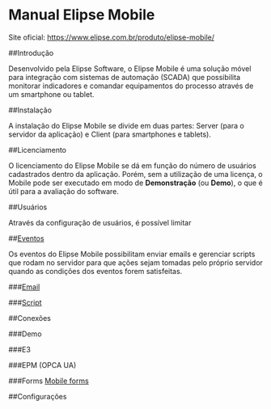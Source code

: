# Manual Elipse Mobile

Site oficial:
https://www.elipse.com.br/produto/elipse-mobile/

##Introdução

 Desenvolvido pela Elipse Software, o Elipse Mobile é uma solução móvel para integração com sistemas de automação (SCADA) que possibilita monitorar indicadores e comandar equipamentos do processo através de um smartphone ou tablet.
 
##Instalação

 A instalação do Elipse Mobile se divide em duas partes: Server (para o servidor da aplicação) e Client (para smartphones e tablets).

##Licenciamento

 O licenciamento do Elipse Mobile se dá em função do número de usuários cadastrados dentro da aplicação. Porém, sem a utilização de uma licença, o Mobile pode ser executado em modo de **Demonstração** (ou **Demo**), o que é útil para a avaliação do software.

##Usuários
 
 Através da configuração de usuários, é possível limitar 

##[Eventos](events.md)
  
  Os eventos do Elipse Mobile possibilitam enviar emails e gerenciar scripts que rodam no servidor para que ações sejam tomadas pelo próprio servidor quando as condições dos eventos forem satisfeitas.
  
###[Email](https://github.com/elipsemobile/Manual/blob/master/events.md#email)
  
###[Script](events.md)
  
##Conexões 

###Demo

###E3

###EPM (OPCA UA)

###Forms
[Mobile forms](forms.md)


##Configurações




